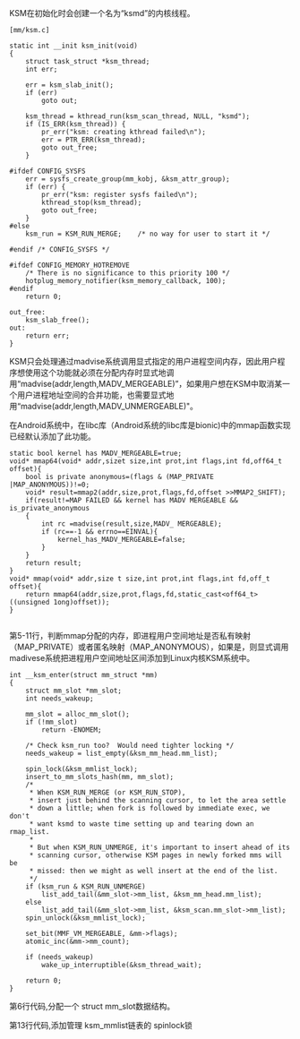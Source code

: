KSM在初始化时会创建一个名为“ksmd”的内核线程。

```
[mm/ksm.c]

static int __init ksm_init(void)
{
	struct task_struct *ksm_thread;
	int err;

	err = ksm_slab_init();
	if (err)
		goto out;

	ksm_thread = kthread_run(ksm_scan_thread, NULL, "ksmd");
	if (IS_ERR(ksm_thread)) {
		pr_err("ksm: creating kthread failed\n");
		err = PTR_ERR(ksm_thread);
		goto out_free;
	}

#ifdef CONFIG_SYSFS
	err = sysfs_create_group(mm_kobj, &ksm_attr_group);
	if (err) {
		pr_err("ksm: register sysfs failed\n");
		kthread_stop(ksm_thread);
		goto out_free;
	}
#else
	ksm_run = KSM_RUN_MERGE;	/* no way for user to start it */

#endif /* CONFIG_SYSFS */

#ifdef CONFIG_MEMORY_HOTREMOVE
	/* There is no significance to this priority 100 */
	hotplug_memory_notifier(ksm_memory_callback, 100);
#endif
	return 0;

out_free:
	ksm_slab_free();
out:
	return err;
}
```

KSM只会处理通过madvise系统调用显式指定的用户进程空间内存，因此用户程序想使用这个功能就必须在分配内存时显式地调用“madvise(addr,length,MADV_MERGEABLE)”，如果用户想在KSM中取消某一个用户进程地址空间的合并功能，也需要显式地用“madvise(addr,length,MADV_UNMERGEABLE)"。

在Android系统中，在libc库（Android系统的libc库是bionic)中的mmap函数实现已经默认添加了此功能。

```
static bool kernel has MADV_MERGEABLE=true;
void* mmap64(void* addr,sizet size,int prot,int flags,int fd,off64_t offset){
	bool is private anonymous=(flags & (MAP_PRIVATE |MAP_ANONYMOUS))!=0; 
	void* result=mmap2(addr,size,prot,flags,fd,offset >>MMAP2_SHIFT); 
	if(result!=MAP FAILED && kernel has MADV MERGEABLE && is_private_anonymous
	{
		int rc =madvise(result,size,MADV_ MERGEABLE); 
		if (rc==-1 && errno==EINVAL){ 
			kernel_has_MADV_MERGEABLE=false;
		}
	}
    return result;
}
void* mmap(void* addr,size t size,int prot,int flags,int fd,off_t offset){
	return mmap64(addr,size,prot,flags,fd,static_cast<off64_t>((unsigned 1ong)offset));
}
    
```

第5-11行，判断mmap分配的内存，即进程用户空间地址是否私有映射（MAP_PRIVATE）或者匿名映射（MAP_ANONYMOUS），如果是，则显式调用madivese系统把进程用户空间地址区间添加到Linux内核KSM系统中。

```
int __ksm_enter(struct mm_struct *mm)
{
	struct mm_slot *mm_slot;
	int needs_wakeup;

	mm_slot = alloc_mm_slot();
	if (!mm_slot)
		return -ENOMEM;

	/* Check ksm_run too?  Would need tighter locking */
	needs_wakeup = list_empty(&ksm_mm_head.mm_list);

	spin_lock(&ksm_mmlist_lock);
	insert_to_mm_slots_hash(mm, mm_slot);
	/*
	 * When KSM_RUN_MERGE (or KSM_RUN_STOP),
	 * insert just behind the scanning cursor, to let the area settle
	 * down a little; when fork is followed by immediate exec, we don't
	 * want ksmd to waste time setting up and tearing down an rmap_list.
	 *
	 * But when KSM_RUN_UNMERGE, it's important to insert ahead of its
	 * scanning cursor, otherwise KSM pages in newly forked mms will be
	 * missed: then we might as well insert at the end of the list.
	 */
	if (ksm_run & KSM_RUN_UNMERGE)
		list_add_tail(&mm_slot->mm_list, &ksm_mm_head.mm_list);
	else
		list_add_tail(&mm_slot->mm_list, &ksm_scan.mm_slot->mm_list);
	spin_unlock(&ksm_mmlist_lock);

	set_bit(MMF_VM_MERGEABLE, &mm->flags);
	atomic_inc(&mm->mm_count);

	if (needs_wakeup)
		wake_up_interruptible(&ksm_thread_wait);

	return 0;
}
```

第6行代码,分配一个 struct mm_slot数据结构。

第13行代码,添加管理 ksm_mmlist链表的 spinlock锁